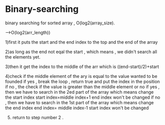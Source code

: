# Binary-searching
binary searching for sorted array , O(log2(array_size).

-->O(log2(arr_length))

1)first it puts the start and the end index to the top and the end of the array
 
2)as long as the end not eqal the start , which means , we didn't search all the elements yet.

3)then it get the index to the middle of the arr which is ((end-start)/2)+start

4)check if the middle element of the ary is equal to the value wanted to be founded
    if yes , break the loop , return true and put the index in the position
    if no , the check if the value is greater than the middle element or no
              if yes , then we have to search in the 2ed part of the array which means change the start index
                        start index=middle index+1
                        end index won't be changed
              if no , then we have to search in the 1st part of the array which means change the end index
                        end index= middle index-1
                        start index won't be changed

5) return to step number 2 .
